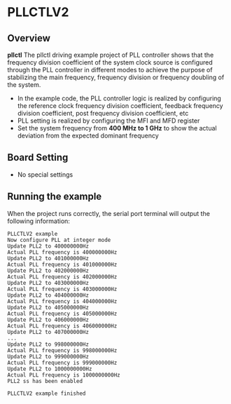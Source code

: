 # PLLCTLV2

## Overview

**pllctl** The pllctl driving example project of PLL controller shows that the frequency division coefficient of the system clock source is configured through the PLL controller in different modes to achieve the purpose of stabilizing the main frequency, frequency division or frequency doubling of the system.
- In the example code, the PLL controller logic is realized by configuring the reference clock frequency division coefficient, feedback frequency division coefficient, post frequency division coefficient, etc
- PLL setting is realized by configuring the MFI and MFD register
- Set the system frequency from **400 MHz to 1 GHz** to show the actual deviation from the expected dominant frequency

## Board Setting

- No special settings

## Running the example

When the project runs correctly, the serial port terminal will output the following information:
```console
PLLCTLV2 example
Now configure PLL at integer mode
Update PLL2 to 400000000Hz
Actual PLL frequency is 400000000Hz
Update PLL2 to 401000000Hz
Actual PLL frequency is 401000000Hz
Update PLL2 to 402000000Hz
Actual PLL frequency is 402000000Hz
Update PLL2 to 403000000Hz
Actual PLL frequency is 403000000Hz
Update PLL2 to 404000000Hz
Actual PLL frequency is 404000000Hz
Update PLL2 to 405000000Hz
Actual PLL frequency is 405000000Hz
Update PLL2 to 406000000Hz
Actual PLL frequency is 406000000Hz
Update PLL2 to 407000000Hz
...
Update PLL2 to 998000000Hz
Actual PLL frequency is 998000000Hz
Update PLL2 to 999000000Hz
Actual PLL frequency is 999000000Hz
Update PLL2 to 1000000000Hz
Actual PLL frequency is 1000000000Hz
PLL2 ss has been enabled

PLLCTLV2 example finished

```